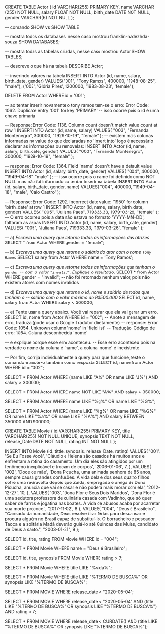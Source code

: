 CREATE TABLE Actor (
id VARCHAR(255) PRIMARY KEY,
name VARCHAR (255) NOT NULL,
salary FLOAT NOT NULL,
birth_date DATE NOT NULL,
gender VARCHAR(6) NOT NULL
);

-- comando SHOW vs SHOW TABLE

-- mostra todos os databases, nesse caso mostrou franklin-nadezhda-souza
SHOW DATABASES;

-- mostra todas as tabelas criadas, nesse caso mostrou Actor
SHOW TABLES;

-- descreve o que há na tabela
DESCRIBE Actor;

-- inserindo valores na tabela
INSERT INTO Actor (id, name, salary, birth_date, gender)
VALUES("001", "Tony Ramos", 400000, "1948-08-25", "male"),
('002', 'Glória Pires', 1200000, '1983-08-23', 'female' );

DELETE FROM Actor WHERE id = '001';

-- ao tentar inserir novamente o tony ramos tem-se o erro: Error Code: 1062. Duplicate entry '001' for key 'PRIMARY'
-- isso ocorre pois o id é uma chave primaria

-- Response: Error Code: 1136. Column count doesn't match value count at row 1
INSERT INTO Actor (id, name, salary)
VALUES(
"003",
"Fernanda Montenegro",
300000,
"1929-10-19",
"female"
);
-- existem mais colunas informadas no value do que declaradas no 'insert into' logo é necessário declarar as informações ou removelas:
INSERT INTO Actor (id, name, salary, birth_date, gender)
VALUES(
"003",
"Fernanda Montenegro",
300000,
"1929-10-19",
"female"
);

-- response: Error Code: 1364. Field 'name' doesn't have a default value
INSERT INTO Actor (id, salary, birth_date, gender)
VALUES(
"004",
400000,
"1949-04-18",
"male"
);
-- isso ocorre pois o name foi definido como NOT NULL mas não foi informado ao tentar inserir na tabela
INSERT INTO Actor (id, salary, birth_date, gender, name)
VALUES(
"004",
400000,
"1949-04-18",
"male",
'Caio Castro'
);

-- Response: Error Code: 1292. Incorrect date value: '1950' for column 'birth_date' at row 1
INSERT INTO Actor (id, name, salary, birth_date, gender)
VALUES(
"005",
"Juliana Paes",
719333.33,
1979-03-26,
"female"
);
-- O erro ocorreu pois a data não estava no formato 'YYYY-MM-DD', faltaram as aspas
INSERT INTO Actor (id, name, salary, birth_date, gender)
VALUES(
"005",
"Juliana Paes",
719333.33,
'1979-03-26',
"female"
);

-- a) _Escreva uma query que retorne todas as informações das atrizes_
SELECT \* from Actor WHERE gender = "female";

-- b) _Escreva uma query que retorne o salário do ator com o nome `Tony Ramos`_
SELECT salary from Actor WHERE name = 'Tony Ramos';

-- c) _Escreva uma query que retorne todas as informações que tenham o `gender`
-- com o valor `"invalid"`. Explique o resultado._
SELECT \* from Actor WHERE gender = "invalid";
-- não foi retornado nenhum valor, pois não existem atores com nomes invalidos

-- d) _Escreva uma query que retorne o id, nome e salário de todos que tenham o
-- salário com o valor máximo de R$500.000_
SELECT id, name, salary from Actor WHERE salary < 500000;

-- e) Tente usar a query abaixo. Você vai reparar que ela vai gerar um erro.
SELECT id, nome from Actor WHERE id = "002";
-- Anote a mensagem de erro, traduza (pode usar o Google Tradutor diretamente)
-- response: Error Code: 1054. Unknown column 'nome' in 'field list'
-- Tradução: Código de erro: 1054. Coluna desconhecida 'nome'

-- e explique porque esse erro aconteceu.
-- Esse erro aconteceu pois na verdade o nome da coluna é 'name', a coluna 'nome' é inexistente

-- Por fim, corrija individualmente a query para que funcione, teste o comando e anote-o também como resposta
SELECT id, name from Actor WHERE id = "002";

SELECT \* FROM Actor
WHERE (name LIKE "A%" OR name LIKE "J%") AND salary > 300000;

SELECT \* FROM Actor
WHERE name NOT LIKE "A%" AND salary > 350000;

SELECT \* FROM Actor
WHERE name LIKE "%g%" OR name LIKE "%G%";

SELECT \* FROM Actor
WHERE (name LIKE "%g%" OR name LIKE "%G%" OR name LIKE "%a%" OR name LIKE "%A%")
AND salary BETWEEN 350000 AND 900000;

CREATE TABLE Movie (
id VARCHAR(255) PRIMARY KEY,
title VARCHAR(255) NOT NULL UNIQUE,
synopsis TEXT NOT NULL,
release_Date DATE NOT NULL,
rating INT NOT NULL
);

INSERT INTO Movie (id, tittle, synopsis, release_Date, rating)
VALUES(
'001',
'Se Eu Fosse Você',
'Cláudio e Helena são casados há muitos anos e enfrentam a rotina do casamento. Um dia eles são atingidos por um fenômeno inexplicável e trocam de corpos',
'2006-01-06',
7,
),
VALUES(
'002',
'Doce de mãe',
'Dona Picucha, uma animada senhora de 85 anos, sempre causa grandes confusões. A vida dela e dos seus quatro filhos sofre uma reviravolta depois que Zaida, empregada e amiga de Dona Picucha, anuncia que vai se casar e não poderá mais morar com ela',
'2012-12-27',
10,
),
VALUES(
'003',
'Dona Flor e Seus Dois Maridos',
'Dona Flor é uma sedutora professora de culinária casada com Vadinho, que só quer saber de farras e jogatina nas boates. A vida de abusos acaba por acarretar sua morte precoce.',
'2017-11-02',
8
),
VALUES(
"004",
"Deus é Brasileiro",
"Cansado da humanidade, Deus resolve tirar férias para descansar e procura alguém no Brasil capaz de substituí-lo. O borracheiro e pescador Taoca e a solitária Madá deverão guiá-lo até Quincas das Mulas, candidato de Deus a santo.",
"2003-01-31",
9
);

SELECT id, title, rating FROM Movie WHERE id = "004";

SELECT \* FROM Movie WHERE name = "Deus é Brasileiro";

SELECT id, title, synopsis FROM Movie WHERE rating > 7;

SELECT \* FROM Movie
WHERE title LIKE "%vida%";

SELECT \* FROM Movie
WHERE title LIKE "%TERMO DE BUSCA%" OR
synopsis LIKE "%TERMO DE BUSCA%";

SELECT \* FROM MOVIE
WHERE release_date < "2020-05-04";

SELECT \* FROM MOVIE
WHERE release_date < "2020-05-04" AND
(title LIKE "%TERMO DE BUSCA%" OR
synopsis LIKE "%TERMO DE BUSCA%") AND rating > 7;

SELECT \* FROM MOVIE
WHERE release_date < CURDATE() AND
(title LIKE "%TERMO DE BUSCA%" OR
synopsis LIKE "%TERMO DE BUSCA%");
